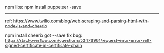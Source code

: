 npm libs:
npm install puppeteer -save

----------------
ref: https://www.twilio.com/blog/web-scraping-and-parsing-html-with-node-js-and-cheerio

npm install cheerio got --save
fix bug: https://stackoverflow.com/questions/53478981/request-error-error-self-signed-certificate-in-certificate-chain